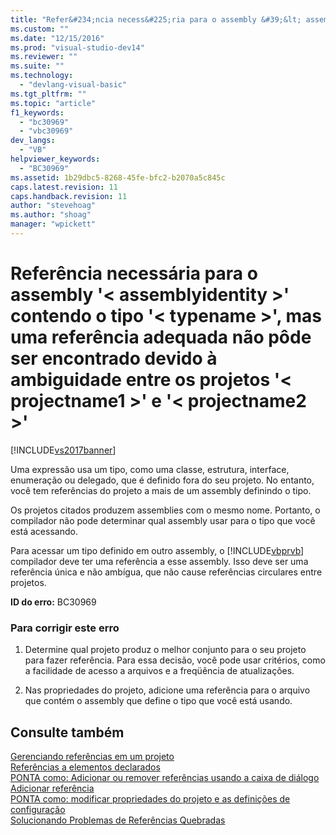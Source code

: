 ```yaml
---
title: "Refer&#234;ncia necess&#225;ria para o assembly &#39;&lt; assemblyidentity &gt;&#39; contendo o tipo &#39;&lt; typename &gt;&#39;, mas uma refer&#234;ncia adequada n&#227;o p&#244;de ser encontrado devido &#224; ambiguidade entre os projetos &#39;&lt; projectname1 &gt;&#39; e &#39;&lt; projectname2 &gt;&#39; | Microsoft Docs"
ms.custom: ""
ms.date: "12/15/2016"
ms.prod: "visual-studio-dev14"
ms.reviewer: ""
ms.suite: ""
ms.technology: 
  - "devlang-visual-basic"
ms.tgt_pltfrm: ""
ms.topic: "article"
f1_keywords: 
  - "bc30969"
  - "vbc30969"
dev_langs: 
  - "VB"
helpviewer_keywords: 
  - "BC30969"
ms.assetid: 1b29dbc5-8268-45fe-bfc2-b2070a5c845c
caps.latest.revision: 11
caps.handback.revision: 11
author: "stevehoag"
ms.author: "shoag"
manager: "wpickett"
---
```

# Refer&#234;ncia necess&#225;ria para o assembly &#39;&lt; assemblyidentity &gt;&#39; contendo o tipo &#39;&lt; typename &gt;&#39;, mas uma refer&#234;ncia adequada n&#227;o p&#244;de ser encontrado devido &#224; ambiguidade entre os projetos &#39;&lt; projectname1 &gt;&#39; e &#39;&lt; projectname2 &gt;&#39;
[!INCLUDE[vs2017banner](../../../csharp/includes/vs2017banner.md)]

Uma expressão usa um tipo, como uma classe, estrutura, interface, enumeração ou delegado, que é definido fora do seu projeto. No entanto, você tem referências do projeto a mais de um assembly definindo o tipo.  
  
 Os projetos citados produzem assemblies com o mesmo nome. Portanto, o compilador não pode determinar qual assembly usar para o tipo que você está acessando.  
  
 Para acessar um tipo definido em outro assembly, o [!INCLUDE[vbprvb](../../../csharp/programming-guide/concepts/linq/includes/vbprvb_md.md)] compilador deve ter uma referência a esse assembly. Isso deve ser uma referência única e não ambígua, que não cause referências circulares entre projetos.  
  
 **ID do erro:** BC30969  
  
### Para corrigir este erro  
  
1.  Determine qual projeto produz o melhor conjunto para o seu projeto para fazer referência. Para essa decisão, você pode usar critérios, como a facilidade de acesso a arquivos e a freqüência de atualizações.  
  
2.  Nas propriedades do projeto, adicione uma referência para o arquivo que contém o assembly que define o tipo que você está usando.  
  
## Consulte também  
 [Gerenciando referências em um projeto](/visual-studio/ide/managing-references-in-a-project)   
 [Referências a elementos declarados](../../../visual-basic/programming-guide/language-features/declared-elements/references-to-declared-elements.md)   
 [PONTA como: Adicionar ou remover referências usando a caixa de diálogo Adicionar referência](http://msdn.microsoft.com/pt-br/3bd75d61-f00c-47c0-86a2-dd1f20e231c9)   
 [PONTA como: modificar propriedades do projeto e as definições de configuração](http://msdn.microsoft.com/pt-br/e7184bc5-2f2b-4b4f-aa9a-3ecfcbc48b67)   
 [Solucionando Problemas de Referências Quebradas](/visual-studio/ide/troubleshooting-broken-references)